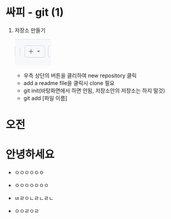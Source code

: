 # 싸피 - git (1)

1. 저장소 만들기
    
    ![Untitled](image/1.PNG)
    
    - 우측 상단의 버튼을 클리하여 new repository 클릭
    - add a readme file을 클릭시 clone 필요
    - git init(바탕화면에서 하면 안됨, 저장소안의 저장소는 하지 말것)
    - git add [파일 이름]

# 오전

# 안녕하세요

- ㅇㅇㅇㅇㅇㅇ

- ㅇㅇㅇㅇㅇㅇㅇ
 
- ㄶㄹㅇㄴㄹㄴㄹㄴ

- ㅇㅇㄹㅇㄹ